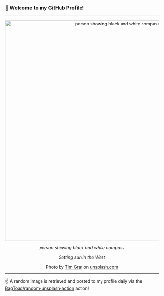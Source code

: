 ### 👋 Welcome to my GitHub Profile!

----

<div align="center">
  <img width="720" src="https://images.unsplash.com/photo-1490698900541-76d9b74bdcac?crop=entropy&cs=tinysrgb&fit=max&fm=jpg&ixid=M3w1NTI0OTR8MHwxfHJhbmRvbXx8fHx8fHx8fDE3MDc0NTg5MTR8&ixlib=rb-4.0.3&q=80&w=1080" alt="person showing black and white compass">
  
  <em>person showing black and white compass</em>
  
  <em>Setting sun in the West</em>
  
  Photo by [Tim Graf](null) on [unsplash.com](https://unsplash.com/)
</div>

----

☝️ A random image is retrieved and posted to my profile daily via the [BagToad/random-unsplash-action](https://github.com/BagToad/random-unsplash-action) action!
